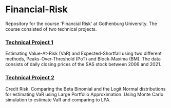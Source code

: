 # Financial-Risk
Repository for the course 'Financial Risk' at Gothenburg University.
The course consisted of two technical projects.

### [Technical Project 1](https://github.com/calvinnsmith/Financial-Risk/tree/main/MSA400%20-%20Financial%20Risk/Technical%20Project%201)
Estimating Value-At-Risk (VaR) and Expected-Shortfall using two different methods, Peaks-Over-Threshold (PoT) and Block-Maxima (BM).
The data consists of daily closing prices of the SAS stock between 2006 and 2021.

### [Technical Project 2](https://github.com/calvinnsmith/Financial-Risk/tree/main/MSA400%20-%20Financial%20Risk/Technical%20Project%202)
Credit Risk. Comparing the Beta Binomial and the Logit Normal distributions for estimating VaR using Large Portfolio Approximation.
Using Monte Carlo simulation to estimate VaR and comparing to LPA. 
